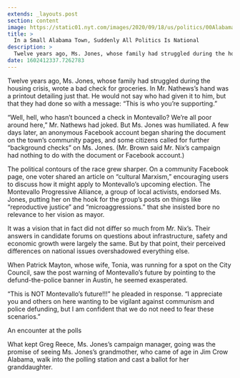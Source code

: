 ```yaml
--- 
extends: _layouts.post 
section: content 
image: https://static01.nyt.com/images/2020/09/18/us/politics/00Alabama1/00Alabama1-facebookJumbo.jpg 
title: > 
  In a Small Alabama Town, Suddenly All Politics Is National 
description: > 
  Twelve years ago, Ms. Jones, whose family had struggled during the housing crisis, wrote a bad check for groceries.But Ms. Jones was humiliated.(Mr. Brown said Mr. Nix’s campaign had nothing to do with the document or Facebook account.)It was a vision that in fact did not differ so much from Mr. Nix’s.“This is NOT Montevallo’s future!! 
date: 1602412337.7262783 
--- 
```

Twelve years ago, Ms. Jones, whose family had struggled during the housing crisis, wrote a bad check for groceries. In Mr. Nathews’s hand was a printout detailing just that. He would not say who had given it to him, but that they had done so with a message: “This is who you’re supporting.”

“Well, hell, who hasn’t bounced a check in Montevallo? We’re all poor around here,” Mr. Nathews had joked. But Ms. Jones was humiliated. A few days later, an anonymous Facebook account began sharing the document on the town’s community pages, and some citizens called for further “background checks” on Ms. Jones. (Mr. Brown said Mr. Nix’s campaign had nothing to do with the document or Facebook account.)

The political contours of the race grew sharper. On a community Facebook page, one voter shared an article on “cultural Marxism,” encouraging users to discuss how it might apply to Montevallo’s upcoming election. The Montevallo Progressive Alliance, a group of local activists, endorsed Ms. Jones, putting her on the hook for the group’s posts on things like “reproductive justice” and “microaggressions.” that she insisted bore no relevance to her vision as mayor.

It was a vision that in fact did not differ so much from Mr. Nix’s. Their answers in candidate forums on questions about infrastructure, safety and economic growth were largely the same. But by that point, their perceived differences on national issues overshadowed everything else.

When Patrick Mayton, whose wife, Tonia, was running for a spot on the City Council, saw the post warning of Montevallo’s future by pointing to the defund-the-police banner in Austin, he seemed exasperated.

“This is NOT Montevallo’s future!!!” he pleaded in response. “I appreciate you and others on here wanting to be vigilant against communism and police defunding, but I am confident that we do not need to fear these scenarios.”

An encounter at the polls

What kept Greg Reece, Ms. Jones’s campaign manager, going was the promise of seeing Ms. Jones’s grandmother, who came of age in Jim Crow Alabama, walk into the polling station and cast a ballot for her granddaughter.